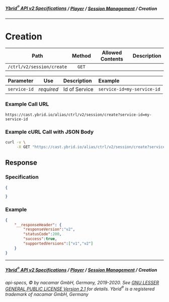 ##### [**Ybrid<sup>®</sup> API v2 Specifications**](../../) / [**Player**](../) / [**Session Management**](./) / Creation
---

# Creation

Path | Method | Allowed Contents | Description
------------- | :-------------: | :-------------: | :-------------:
`/ctrl/v2/session/create` | `GET` |  | 
  
Parameter | Use | Description | Example
:-------------: | :-------------: | :------------- | :------------- 
`service-id` | *required* | Id of Service | `service-id=my-service-id`

### Example Call URL
```text
https://cast.ybrid.io/alias/ctrl/v2/session/create?service-id=my-service-id
```

### Example cURL Call with JSON Body
```bash
curl -v \
     -X GET "https://cast.ybrid.io/alias/ctrl/v2/session/create?service-id=my-service-id"
```

## Response
### Specification
```json
{

}
```
### Example
```json
{
    "__responseHeader": {
        "responseVersion":"v2",
        "statusCode":200,
        "success":true,
        "supportedVersions":["v1","v2"]
    }
}
```


---
##### [**Ybrid<sup>®</sup> API v2 Specifications**](../../) / [**Player**](../) / [**Session Management**](./) / Creation
###### api-specs, © by nacamar GmbH, Germany, 2019-2020. See [GNU LESSER GENERAL PUBLIC LICENSE Version 2.1](/LICENSE) for details. Ybrid<sup>®</sup> is a registered trademark of nacamar GmbH, Germany 
